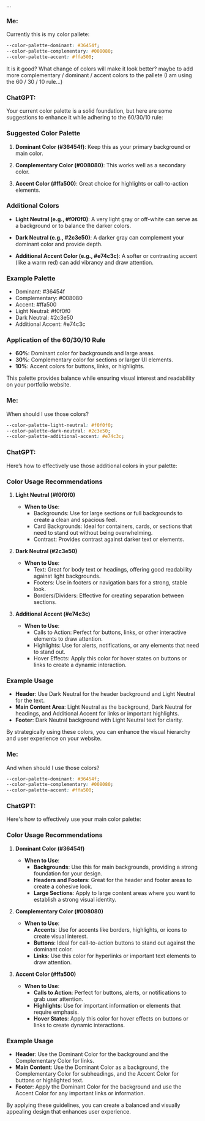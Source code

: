 ...

### Me:
Currently this is my color pallete:
```css
--color-palette-dominant: #36454f;
--color-palette-complementary: #008080; 
--color-palette-accent: #ffa500;
```
It is it good? What change of colors will make it look better?
maybe to add more complementary / dominant / accent colors to the pallete (I am using the 60 / 30 / 10 rule...)

### ChatGPT:
Your current color palette is a solid foundation, but here are some suggestions to enhance it while adhering to the 60/30/10 rule:

### Suggested Color Palette

1. **Dominant Color (#36454f)**: Keep this as your primary background or main color.
  
2. **Complementary Color (#008080)**: This works well as a secondary color. 

3. **Accent Color (#ffa500)**: Great choice for highlights or call-to-action elements.

### Additional Colors

- **Light Neutral (e.g., #f0f0f0)**: A very light gray or off-white can serve as a background or to balance the darker colors.
  
- **Dark Neutral (e.g., #2c3e50)**: A darker gray can complement your dominant color and provide depth.
  
- **Additional Accent Color (e.g., #e74c3c)**: A softer or contrasting accent (like a warm red) can add vibrancy and draw attention.

### Example Palette
- Dominant: #36454f
- Complementary: #008080
- Accent: #ffa500
- Light Neutral: #f0f0f0
- Dark Neutral: #2c3e50
- Additional Accent: #e74c3c

### Application of the 60/30/10 Rule
- **60%**: Dominant color for backgrounds and large areas.
- **30%**: Complementary color for sections or larger UI elements.
- **10%**: Accent colors for buttons, links, or highlights.

This palette provides balance while ensuring visual interest and readability on your portfolio website.

### Me:
When should I use those colors?
```css
--color-palette-light-neutral: #f0f0f0;
--color-palette-dark-neutral: #2c3e50; 
--color-palette-additional-accent: #e74c3c;
```

### ChatGPT:
Here’s how to effectively use those additional colors in your palette:

### Color Usage Recommendations

1. **Light Neutral (#f0f0f0)**
   - **When to Use**:
     - Backgrounds: Use for large sections or full backgrounds to create a clean and spacious feel.
     - Card Backgrounds: Ideal for containers, cards, or sections that need to stand out without being overwhelming.
     - Contrast: Provides contrast against darker text or elements.

2. **Dark Neutral (#2c3e50)**
   - **When to Use**:
     - Text: Great for body text or headings, offering good readability against light backgrounds.
     - Footers: Use in footers or navigation bars for a strong, stable look.
     - Borders/Dividers: Effective for creating separation between sections.

3. **Additional Accent (#e74c3c)**
   - **When to Use**:
     - Calls to Action: Perfect for buttons, links, or other interactive elements to draw attention.
     - Highlights: Use for alerts, notifications, or any elements that need to stand out.
     - Hover Effects: Apply this color for hover states on buttons or links to create a dynamic interaction.

### Example Usage
- **Header**: Use Dark Neutral for the header background and Light Neutral for the text.
- **Main Content Area**: Light Neutral as the background, Dark Neutral for headings, and Additional Accent for links or important highlights.
- **Footer**: Dark Neutral background with Light Neutral text for clarity.

By strategically using these colors, you can enhance the visual hierarchy and user experience on your website.

### Me:
And when should I use those colors?
```css
--color-palette-dominant: #36454f;
--color-palette-complementary: #008080; 
--color-palette-accent: #ffa500;
```

### ChatGPT:
Here's how to effectively use your main color palette:

### Color Usage Recommendations

1. **Dominant Color (#36454f)**
   - **When to Use**:
     - **Backgrounds**: Use this for main backgrounds, providing a strong foundation for your design.
     - **Headers and Footers**: Great for the header and footer areas to create a cohesive look.
     - **Large Sections**: Apply to large content areas where you want to establish a strong visual identity.

2. **Complementary Color (#008080)**
   - **When to Use**:
     - **Accents**: Use for accents like borders, highlights, or icons to create visual interest.
     - **Buttons**: Ideal for call-to-action buttons to stand out against the dominant color.
     - **Links**: Use this color for hyperlinks or important text elements to draw attention.

3. **Accent Color (#ffa500)**
   - **When to Use**:
     - **Calls to Action**: Perfect for buttons, alerts, or notifications to grab user attention.
     - **Highlights**: Use for important information or elements that require emphasis.
     - **Hover States**: Apply this color for hover effects on buttons or links to create dynamic interactions.

### Example Usage
- **Header**: Use the Dominant Color for the background and the Complementary Color for links.
- **Main Content**: Use the Dominant Color as a background, the Complementary Color for subheadings, and the Accent Color for buttons or highlighted text.
- **Footer**: Apply the Dominant Color for the background and use the Accent Color for any important links or information.

By applying these guidelines, you can create a balanced and visually appealing design that enhances user experience.